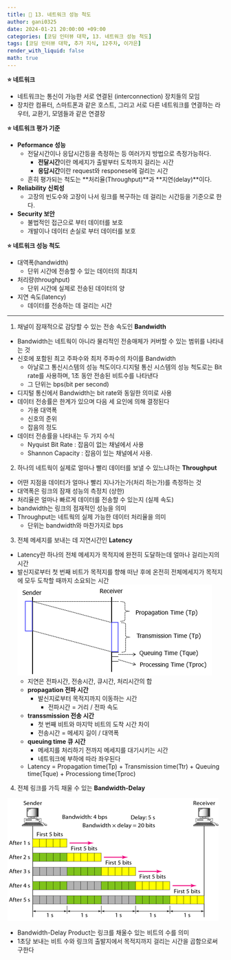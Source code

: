 ```yaml
---
title: 🐢 13. 네트워크 성능 척도
author: gani0325
date: 2024-01-21 20:00:00 +09:00
categories: [코딩 인터뷰 대학, 13. 네트워크 성능 척도]
tags: [코딩 인터뷰 대학, 추가 지식, 12주차, 이가은]
render_with_liquid: false
math: true
---
```


**⭐ 네트워크**

- 네트워크는 통신이 가능한 서로 연결된 (interconnection) 장치들의 모임
- 장치란 컴퓨터, 스마트폰과 같은 호스트, 그리고 서로 다른 네트워크를 연결하는 라우터, 교환기, 모뎀들과 같은 연결장

**⭐ 네트워크 평가 기준**

- **Peformance 성능**
  - 전달시간이나 응답시간등을 측정하는 등 여러가지 방법으로 측정가능하다.
    - **전달시간**이란 메세지가 출발부터 도착까지 걸리는 시간
    - **응답시간**이란 request와 responese에 걸리는 시간
  - 흔히 평가되는 척도는 **처리율(Throughput)**과 **지연(delay)**이다.
- **Reliability 신뢰성**
  - 고장의 빈도수와 고장이 나서 링크를 복구하는 데 걸리는 시간등을 기준으로 한다.
- **Security 보안**
  - 불법적인 접근으로 부터 데이터를 보호
  - 개발이나 데이터 손실로 부터 데이터를 보호

**⭐ 네트워크 성능 척도**

- 대역폭(handwidth)
  - 단위 시간에 전송할 수 있는 데이터의 최대치
- 처리량(throughput)
  - 단위 시간에 실제로 전송된 데이터의 양
- 지연 속도(latency)
  - 데이터를 전송하는 데 걸리는 시간

---

1. 채널이 잠재적으로 감당할 수 있는 전송 속도인 **Bandwidth**

- Bandwidth는 네트웍이 아니라 물리적인 전송매체가 커버할 수 있는 범위를 나타내는 것
- 신호에 포함된 최고 주파수와 최저 주파수의 차이를 Bandwidth
  - 아날로그 통신시스템의 성능 척도이다.디지털 통신 시스템의 성능 척도로는 Bit rate를 사용하며, 1초 동안 전송된 비트수를 나타낸다
  - 그 단위는 bps(bit per second)
- 디지털 통신에서 Bandwidth는 bit rate와 동일한 의미로 사용
- 데이터 전송률은 한계가 있으며 다음 세 요인에 의해 결정된다
  - 가용 대역폭
  - 신호의 준위
  - 잡음의 정도
- 데이터 전송률을 나타내는 두 가지 수식
  - Nyquist Bit Rate : 잡음이 없는 채널에서 사용
  - Shannon Capacity : 잡음이 있는 채널에서 사용.

2. 하나의 네트웍이 실제로 얼마나 빨리 데이터를 보낼 수 있느냐하는 **Throughput**

- 어떤 지점을 데이터가 얼마나 빨리 지나가는가(처리 하는가)를 측정하는 것
- 대역폭은 링크의 잠재 성능의 측정치 (상한)
- 처리율은 얼마나 빠르게 데이터를 전송할 수 있는지 (실제 속도)
- bandwidth는 링크의 점재적인 성능을 의미
- Throughput는 네트웍의 실제 가능한 데이터 처리율을 의미
  - 단위는 bandwidth와 마찬가지로 bps

3. 전체 메세지를 보내는 데 지연시간인 **Latency**

- Latency란 하나의 전체 메세지가 목적지에 완전히 도달하는데 얼마나 걸리는지의 시간
- 발신지로부터 첫 번째 비트가 목적지를 향해 떠난 후에 온전히 전체메세지가 목적지에 모두 도착할 때까지 소요되는 시간
  ![42.png](/assets/img/gani0325/42.png)
  - 지연은 전파시간, 전송시간, 큐시간, 처리시간의 합
  - **propagation 전파 시간**
    - 발신지로부터 목적지까지 이동하는 시간
      - 전파시간 = 거리 / 전파 속도
  - **transsmission 전송 시간**
    - 첫 번째 비트와 마지막 비트의 도착 시간 차이
    - 전송시간 = 메세지 길이 / 대역폭
  - **queuing time 큐 시간**
    - 메세지를 처리하기 전까지 메세지를 대기시키는 시간
    - 네트워크에 부하에 따라 좌우된다
  - Latency = Propagation time(Tp) + Transmission time(Ttr) + Queuing time(Tque) + Processiong time(Tproc)

4. 전체 링크를 가득 채울 수 있는 **Bandwidth-Delay**

![43.png](/assets/img/gani0325/43.png)

- Bandwidth-Delay Product는 링크를 채울수 있는 비트의 수를 의미
- 1초당 보내는 비트 수와 링크의 출발지에서 목적지까지 걸리는 시간을 곱함으로써 구한다
